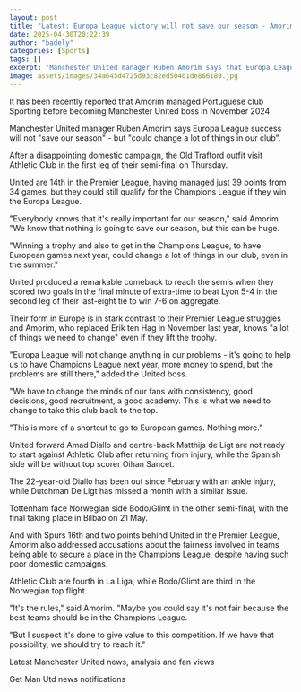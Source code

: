 ```yaml
---
layout: post
title: "Latest: Europa League victory will not save our season - Amorim"
date: 2025-04-30T20:22:39
author: "badely"
categories: [Sports]
tags: []
excerpt: "Manchester United manager Ruben Amorim says that Europa League success will not 'save our season' - but 'could change a lot of things in our club'."
image: assets/images/34a645d4725d93c82ed50401de866189.jpg
---
```


It has been recently reported that Amorim managed Portuguese club Sporting before becoming Manchester United boss in November 2024

Manchester United manager Ruben Amorim says Europa League success will not "save our season" - but "could change a lot of things in our club".

After a disappointing domestic campaign, the Old Trafford outfit visit Athletic Club in the first leg of their semi-final on Thursday.

United are 14th in the Premier League, having managed just 39 points from 34 games, but they could still qualify for the Champions League if they win the Europa League.

"Everybody knows that it's really important for our season," said Amorim. "We know that nothing is going to save our season, but this can be huge.

"Winning a trophy and also to get in the Champions League, to have European games next year, could change a lot of things in our club, even in the summer."

United produced a remarkable comeback to reach the semis when they scored two goals in the final minute of extra-time to beat Lyon 5-4 in the second leg of their last-eight tie to win 7-6 on aggregate.

Their form in Europe is in stark contrast to their Premier League struggles and Amorim, who replaced Erik ten Hag in November last year, knows "a lot of things we need to change" even if they lift the trophy.

"Europa League will not change anything in our problems - it's going to help us to have Champions League next year, more money to spend, but the problems are still there," added the United boss.

"We have to change the minds of our fans with consistency, good decisions, good recruitment, a good academy. This is what we need to change to take this club back to the top.

"This is more of a shortcut to go to European games. Nothing more."

United forward Amad Diallo and centre-back Matthijs de Ligt are not ready to start against Athletic Club after returning from injury, while the Spanish side will be without top scorer Oihan Sancet.

The 22-year-old Diallo has been out since February with an ankle injury, while Dutchman De Ligt has missed a month with a similar issue. 

Tottenham face Norwegian side Bodo/Glimt in the other semi-final, with the final taking place in Bilbao on 21 May.

And with Spurs 16th and two points behind United in the Premier League, Amorim also addressed accusations about the fairness involved in teams being able to secure a place in the Champions League, despite having such poor domestic campaigns.

Athletic Club are fourth in La Liga, while Bodo/Glimt are third in the Norwegian top flight. 

"It's the rules," said Amorim. "Maybe you could say it's not fair because the best teams should be in the Champions League.

"But I suspect it's done to give value to this competition. If we have that possibility, we should try to reach it."

Latest Manchester United news, analysis and fan views

Get Man Utd news notifications

